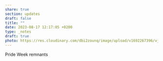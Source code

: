 ```yaml
---
share: true
section: updates
draft: false
title: ""
date: 2023-08-17 12:17:05 +0200
type: _notes
draft: true
photo: https://res.cloudinary.com/dbi2zounq/image/upload/v1692267396/vjz44eliyz9loikhh7ub.jpg
---
```



Pride Week remnants
